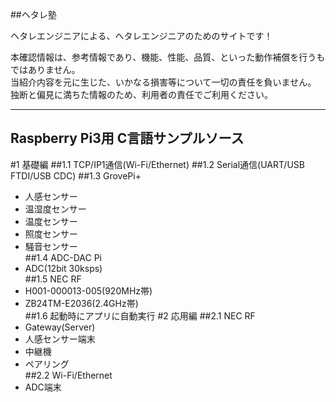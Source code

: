 ##ヘタレ塾

ヘタレエンジニアによる、ヘタレエンジニアのためのサイトです！   

本確認情報は、参考情報であり、機能、性能、品質、といった動作補償を行うもではありません。   
当紹介内容を元に生じた、いかなる損害等について一切の責任を負いません。   
独断と偏見に満ちた情報のため、利用者の責任でご利用ください。   

-----
Raspberry Pi3用 C言語サンプルソース
-----

#1 基礎編
##1.1 TCP/IP1通信(Wi-Fi/Ethernet)
##1.2 Serial通信(UART/USB FTDI/USB CDC)
##1.3 GrovePi+
* 人感センサー
* 温湿度センサー
* 温度センサー
* 照度センサー
* 騒音センサー   
##1.4 ADC-DAC Pi
* ADC(12bit 30ksps)   
##1.5 NEC RF
* H001-000013-005(920MHz帯)
* ZB24TM-E2036(2.4GHz帯)   
##1.6 起動時にアプリに自動実行
#2 応用編
##2.1 NEC RF
* Gateway(Server)
* 人感センサー端末
* 中継機
* ペアリング   
##2.2 Wi-Fi/Ethernet
* ADC端末
